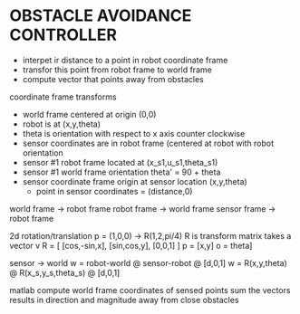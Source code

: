 # OBSTACLE AVOIDANCE CONTROLLER

- interpet ir distance to a point in robot coordinate frame
- transfor this point from robot frame to world frame
- compute vector that points away from obstacles

coordinate frame transforms

- world frame centered at origin (0,0)
- robot is at (x,y,theta)
- theta is orientation with respect to x axis counter clockwise
- sensor coordinates are in robot frame (centered at robot with robot orientation
- sensor #1 robot frame located at (x_s1,u_s1,theta_s1)
- sensor #1 world frame orientation theta' = 90 + theta
- sensor coordinate frame origin at sensor location (x,y,theta)
  - point in sensor coordinates = (distance,0)

world frame -> robot frame
robot frame -> world frame
sensor frame -> robot frame

2d rotation/translation
p = (1,0,0) -> R(1,2,pi/4)
R is transform matrix
takes a vector v
R = [
[cos,-sin,x],
[sin,cos,y],
[0,0,1]
]
p = [x,y]
o = theta]

sensor -> world
w = robot-world @ sensor-robot @ [d,0,1]
w = R(x,y,theta) @ R(x_s,y_s,theta_s) @ [d,0,1]

matlab
compute world frame coordinates of sensed points
sum the vectors
results in direction and magnitude away from close obstacles
